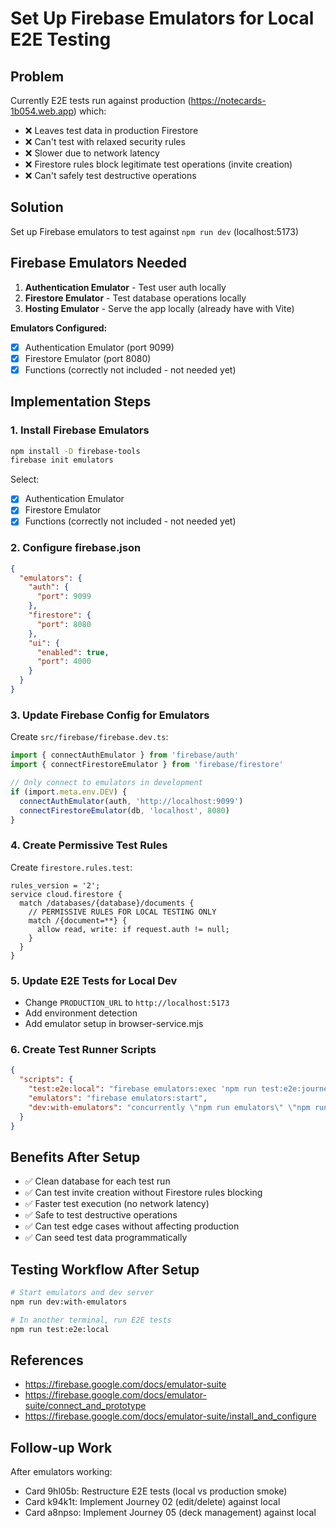 # Set Up Firebase Emulators for Local E2E Testing

## Problem
Currently E2E tests run against production (https://notecards-1b054.web.app) which:
- ❌ Leaves test data in production Firestore
- ❌ Can't test with relaxed security rules
- ❌ Slower due to network latency
- ❌ Firestore rules block legitimate test operations (invite creation)
- ❌ Can't safely test destructive operations

## Solution
Set up Firebase emulators to test against `npm run dev` (localhost:5173)

## Firebase Emulators Needed

1. **Authentication Emulator** - Test user auth locally
2. **Firestore Emulator** - Test database operations locally  
3. **Hosting Emulator** - Serve the app locally (already have with Vite)

**Emulators Configured:**
- [x] Authentication Emulator (port 9099)
- [x] Firestore Emulator (port 8080)
- [x] Functions (correctly not included - not needed yet)

## Implementation Steps

### 1. Install Firebase Emulators

```bash
npm install -D firebase-tools
firebase init emulators
```

Select:
- [x] Authentication Emulator
- [x] Firestore Emulator
- [x] Functions (correctly not included - not needed yet)

### 2. Configure firebase.json
```json
{
  "emulators": {
    "auth": {
      "port": 9099
    },
    "firestore": {
      "port": 8080
    },
    "ui": {
      "enabled": true,
      "port": 4000
    }
  }
}
```

### 3. Update Firebase Config for Emulators
Create `src/firebase/firebase.dev.ts`:
```typescript
import { connectAuthEmulator } from 'firebase/auth'
import { connectFirestoreEmulator } from 'firebase/firestore'

// Only connect to emulators in development
if (import.meta.env.DEV) {
  connectAuthEmulator(auth, 'http://localhost:9099')
  connectFirestoreEmulator(db, 'localhost', 8080)
}
```

### 4. Create Permissive Test Rules
Create `firestore.rules.test`:
```
rules_version = '2';
service cloud.firestore {
  match /databases/{database}/documents {
    // PERMISSIVE RULES FOR LOCAL TESTING ONLY
    match /{document=**} {
      allow read, write: if request.auth != null;
    }
  }
}
```

### 5. Update E2E Tests for Local Dev
- Change `PRODUCTION_URL` to `http://localhost:5173`
- Add environment detection
- Add emulator setup in browser-service.mjs

### 6. Create Test Runner Scripts
```json
{
  "scripts": {
    "test:e2e:local": "firebase emulators:exec 'npm run test:e2e:journeys'",
    "emulators": "firebase emulators:start",
    "dev:with-emulators": "concurrently \"npm run emulators\" \"npm run dev\""
  }
}
```

## Benefits After Setup
- ✅ Clean database for each test run
- ✅ Can test invite creation without Firestore rules blocking
- ✅ Faster test execution (no network latency)
- ✅ Safe to test destructive operations
- ✅ Can test edge cases without affecting production
- ✅ Can seed test data programmatically

## Testing Workflow After Setup
```bash
# Start emulators and dev server
npm run dev:with-emulators

# In another terminal, run E2E tests
npm run test:e2e:local
```

## References
- https://firebase.google.com/docs/emulator-suite
- https://firebase.google.com/docs/emulator-suite/connect_and_prototype
- https://firebase.google.com/docs/emulator-suite/install_and_configure

## Follow-up Work
After emulators working:
- Card 9hl05b: Restructure E2E tests (local vs production smoke)
- Card k94k1t: Implement Journey 02 (edit/delete) against local
- Card a8npso: Implement Journey 05 (deck management) against local
